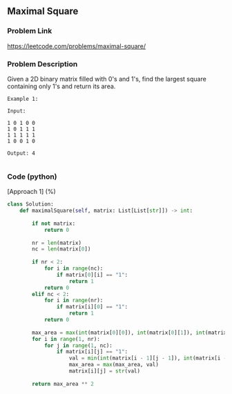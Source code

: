 ## Maximal Square

### Problem Link

https://leetcode.com/problems/maximal-square/

### Problem Description 

Given a 2D binary matrix filled with 0's and 1's, find the largest square containing only 1's and return its area.

```
Example 1:

Input: 

1 0 1 0 0
1 0 1 1 1
1 1 1 1 1
1 0 0 1 0

Output: 4


```


### Code (python)

[Approach 1] (%) 

```python
class Solution:
    def maximalSquare(self, matrix: List[List[str]]) -> int:
        
        if not matrix:
            return 0
        
        nr = len(matrix)
        nc = len(matrix[0])
        
        if nr < 2:
            for i in range(nc):
                if matrix[0][i] == "1":
                    return 1
            return 0
        elif nc < 2:
            for i in range(nr):
                if matrix[i][0] == "1":
                    return 1
            return 0
        
        max_area = max(int(matrix[0][0]), int(matrix[0][1]), int(matrix[1][0]))
        for i in range(1, nr):
            for j in range(1, nc):
                if matrix[i][j] == "1":
                    val = min(int(matrix[i - 1][j - 1]), int(matrix[i - 1][j]), int(matrix[i][j - 1])) + 1
                    max_area = max(max_area, val)
                    matrix[i][j] = str(val)
        
        return max_area ** 2
```